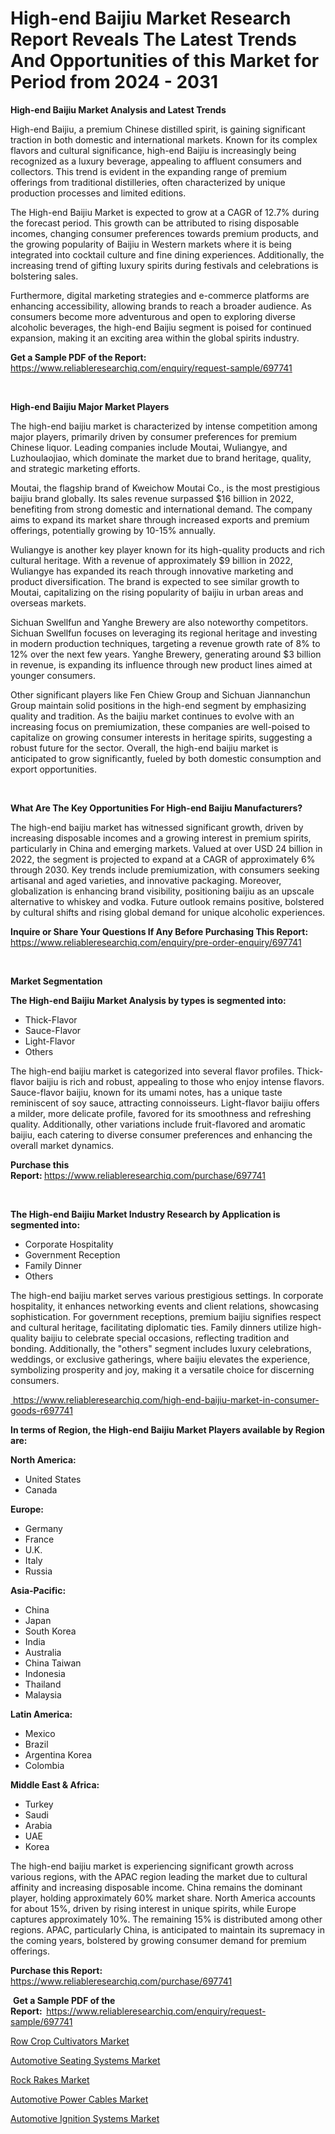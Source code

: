 <p><h1>High-end Baijiu Market Research Report Reveals The Latest Trends And Opportunities of this Market for Period from 2024 - 2031</h1></p><p><strong>High-end Baijiu Market Analysis and Latest Trends</strong></p>
<p><p>High-end Baijiu, a premium Chinese distilled spirit, is gaining significant traction in both domestic and international markets. Known for its complex flavors and cultural significance, high-end Baijiu is increasingly being recognized as a luxury beverage, appealing to affluent consumers and collectors. This trend is evident in the expanding range of premium offerings from traditional distilleries, often characterized by unique production processes and limited editions.</p><p>The High-end Baijiu Market is expected to grow at a CAGR of 12.7% during the forecast period. This growth can be attributed to rising disposable incomes, changing consumer preferences towards premium products, and the growing popularity of Baijiu in Western markets where it is being integrated into cocktail culture and fine dining experiences. Additionally, the increasing trend of gifting luxury spirits during festivals and celebrations is bolstering sales.</p><p>Furthermore, digital marketing strategies and e-commerce platforms are enhancing accessibility, allowing brands to reach a broader audience. As consumers become more adventurous and open to exploring diverse alcoholic beverages, the high-end Baijiu segment is poised for continued expansion, making it an exciting area within the global spirits industry.</p></p>
<p><strong>Get a Sample PDF of the Report:&nbsp;</strong> <a href="https://www.reliableresearchiq.com/enquiry/request-sample/697741?utm_campaign=1106&utm_medium=2&utm_source=Github&utm_content=ia&utm_term=10122024&utm_id=high-end-baijiu">https://www.reliableresearchiq.com/enquiry/request-sample/697741</a></p>
<p>&nbsp;</p>
<p><strong>High-end Baijiu Major Market Players</strong></p>
<p><p>The high-end baijiu market is characterized by intense competition among major players, primarily driven by consumer preferences for premium Chinese liquor. Leading companies include Moutai, Wuliangye, and Luzhoulaojiao, which dominate the market due to brand heritage, quality, and strategic marketing efforts.</p><p>Moutai, the flagship brand of Kweichow Moutai Co., is the most prestigious baijiu brand globally. Its sales revenue surpassed $16 billion in 2022, benefiting from strong domestic and international demand. The company aims to expand its market share through increased exports and premium offerings, potentially growing by 10-15% annually.</p><p>Wuliangye is another key player known for its high-quality products and rich cultural heritage. With a revenue of approximately $9 billion in 2022, Wuliangye has expanded its reach through innovative marketing and product diversification. The brand is expected to see similar growth to Moutai, capitalizing on the rising popularity of baijiu in urban areas and overseas markets.</p><p>Sichuan Swellfun and Yanghe Brewery are also noteworthy competitors. Sichuan Swellfun focuses on leveraging its regional heritage and investing in modern production techniques, targeting a revenue growth rate of 8% to 12% over the next few years. Yanghe Brewery, generating around $3 billion in revenue, is expanding its influence through new product lines aimed at younger consumers.</p><p>Other significant players like Fen Chiew Group and Sichuan Jiannanchun Group maintain solid positions in the high-end segment by emphasizing quality and tradition. As the baijiu market continues to evolve with an increasing focus on premiumization, these companies are well-poised to capitalize on growing consumer interests in heritage spirits, suggesting a robust future for the sector. Overall, the high-end baijiu market is anticipated to grow significantly, fueled by both domestic consumption and export opportunities.</p></p>
<p>&nbsp;</p>
<p><strong>What Are The Key Opportunities For High-end Baijiu Manufacturers?</strong></p>
<p><p>The high-end baijiu market has witnessed significant growth, driven by increasing disposable incomes and a growing interest in premium spirits, particularly in China and emerging markets. Valued at over USD 24 billion in 2022, the segment is projected to expand at a CAGR of approximately 6% through 2030. Key trends include premiumization, with consumers seeking artisanal and aged varieties, and innovative packaging. Moreover, globalization is enhancing brand visibility, positioning baijiu as an upscale alternative to whiskey and vodka. Future outlook remains positive, bolstered by cultural shifts and rising global demand for unique alcoholic experiences.</p></p>
<p><strong>Inquire or Share Your Questions If Any Before Purchasing This Report:</strong> <a href="https://www.reliableresearchiq.com/enquiry/pre-order-enquiry/697741?utm_campaign=1106&utm_medium=2&utm_source=Github&utm_content=ia&utm_term=10122024&utm_id=high-end-baijiu">https://www.reliableresearchiq.com/enquiry/pre-order-enquiry/697741</a></p>
<p>&nbsp;</p>
<p><strong>Market Segmentation</strong></p>
<p><strong>The High-end Baijiu Market Analysis by types is segmented into:</strong></p>
<p><ul><li>Thick-Flavor</li><li>Sauce-Flavor</li><li>Light-Flavor</li><li>Others</li></ul></p>
<p><p>The high-end baijiu market is categorized into several flavor profiles. Thick-flavor baijiu is rich and robust, appealing to those who enjoy intense flavors. Sauce-flavor baijiu, known for its umami notes, has a unique taste reminiscent of soy sauce, attracting connoisseurs. Light-flavor baijiu offers a milder, more delicate profile, favored for its smoothness and refreshing quality. Additionally, other variations include fruit-flavored and aromatic baijiu, each catering to diverse consumer preferences and enhancing the overall market dynamics.</p></p>
<p><strong>Purchase this Report:&nbsp;</strong><a href="https://www.reliableresearchiq.com/purchase/697741?utm_campaign=1106&utm_medium=2&utm_source=Github&utm_content=ia&utm_term=10122024&utm_id=high-end-baijiu">https://www.reliableresearchiq.com/purchase/697741</a></p>
<p>&nbsp;</p>
<p><strong>The High-end Baijiu Market Industry Research by Application is segmented into:</strong></p>
<p><ul><li>Corporate Hospitality</li><li>Government Reception</li><li>Family Dinner</li><li>Others</li></ul></p>
<p><p>The high-end baijiu market serves various prestigious settings. In corporate hospitality, it enhances networking events and client relations, showcasing sophistication. For government receptions, premium baijiu signifies respect and cultural heritage, facilitating diplomatic ties. Family dinners utilize high-quality baijiu to celebrate special occasions, reflecting tradition and bonding. Additionally, the "others" segment includes luxury celebrations, weddings, or exclusive gatherings, where baijiu elevates the experience, symbolizing prosperity and joy, making it a versatile choice for discerning consumers.</p></p>
<p><a href="https://www.reliableresearchiq.com/high-end-baijiu-market-in-consumer-goods-r697741?utm_campaign=1106&utm_medium=2&utm_source=Github&utm_content=ia&utm_term=10122024&utm_id=high-end-baijiu">&nbsp;https://www.reliableresearchiq.com/high-end-baijiu-market-in-consumer-goods-r697741</a></p>
<p><strong>In terms of Region, the High-end Baijiu Market Players available by Region are:</strong></p>
<p>
    <p> <strong> North America: </strong>
        <ul>
            <li>United States</li>
            <li>Canada</li>
        </ul>
        </p> 
    <p> <strong> Europe: </strong>
        <ul>
            <li>Germany</li>
            <li>France</li>
            <li>U.K.</li>
            <li>Italy</li>
            <li>Russia</li>
        </ul>
        </p> 
    <p> <strong> Asia-Pacific: </strong>
        <ul>
            <li>China</li>
            <li>Japan</li>
            <li>South Korea</li>
            <li>India</li>
            <li>Australia</li>
            <li>China Taiwan</li>
            <li>Indonesia</li>
            <li>Thailand</li>
            <li>Malaysia</li>
        </ul>
        </p> 
    <p> <strong> Latin America: </strong>
        <ul>
            <li>Mexico</li>
            <li>Brazil</li>
            <li>Argentina Korea</li>
            <li>Colombia</li>
        </ul>
        </p> 
    <p> <strong> Middle East & Africa: </strong>
        <ul>
            <li>Turkey</li>
            <li>Saudi</li>
            <li>Arabia</li>
            <li>UAE</li>
            <li>Korea</li>
        </ul>
    </p>
    </p>
<p><p>The high-end baijiu market is experiencing significant growth across various regions, with the APAC region leading the market due to cultural affinity and increasing disposable income. China remains the dominant player, holding approximately 60% market share. North America accounts for about 15%, driven by rising interest in unique spirits, while Europe captures approximately 10%. The remaining 15% is distributed among other regions. APAC, particularly China, is anticipated to maintain its supremacy in the coming years, bolstered by growing consumer demand for premium offerings.</p></p>
<p><strong>Purchase this Report: </strong><a href="https://www.reliableresearchiq.com/purchase/697741?utm_campaign=1106&utm_medium=2&utm_source=Github&utm_content=ia&utm_term=10122024&utm_id=high-end-baijiu">https://www.reliableresearchiq.com/purchase/697741</a></p>
<p>&nbsp;<strong>Get a Sample PDF of the Report:&nbsp;&nbsp;</strong><a href="https://www.reliableresearchiq.com/enquiry/request-sample/697741?utm_campaign=1106&utm_medium=2&utm_source=Github&utm_content=ia&utm_term=10122024&utm_id=high-end-baijiu">https://www.reliableresearchiq.com/enquiry/request-sample/697741</a></p>
<p><strong></strong></p>
<p><p><a href="https://www.linkedin.com/pulse/th-score-market-0ptye?utm_campaign=1106&utm_medium=2&utm_source=Github&utm_content=ia&utm_term=10122024&utm_id=high-end-baijiu">Row Crop Cultivators Market</a></p><p><a href="https://www.linkedin.com/pulse/automotive-seating-systems-market-structure-size-analysis-ldxuf?utm_campaign=1106&utm_medium=2&utm_source=Github&utm_content=ia&utm_term=10122024&utm_id=high-end-baijiu">Automotive Seating Systems Market</a></p><p><a href="https://www.linkedin.com/pulse/revenue-forecast-rock-rakes-market-projected-68-cagr-from-b133e?utm_campaign=1106&utm_medium=2&utm_source=Github&utm_content=ia&utm_term=10122024&utm_id=high-end-baijiu">Rock Rakes Market</a></p><p><a href="https://www.linkedin.com/pulse/growth-forecast-automotive-power-cables-market-projected-11-thxrf?utm_campaign=1106&utm_medium=2&utm_source=Github&utm_content=ia&utm_term=10122024&utm_id=high-end-baijiu">Automotive Power Cables Market</a></p><p><a href="https://www.linkedin.com/pulse/automotive-ignition-systems-market-dynamics-forecast-2024-eot8f?utm_campaign=1106&utm_medium=2&utm_source=Github&utm_content=ia&utm_term=10122024&utm_id=high-end-baijiu">Automotive Ignition Systems Market</a></p></p>